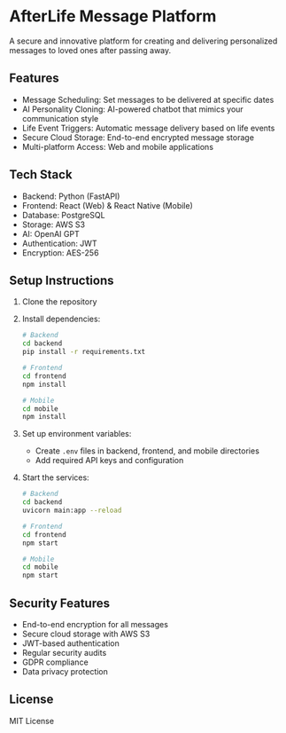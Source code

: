 # AfterLife Message Platform

A secure and innovative platform for creating and delivering personalized messages to loved ones after passing away.

## Features

- Message Scheduling: Set messages to be delivered at specific dates
- AI Personality Cloning: AI-powered chatbot that mimics your communication style
- Life Event Triggers: Automatic message delivery based on life events
- Secure Cloud Storage: End-to-end encrypted message storage
- Multi-platform Access: Web and mobile applications

## Tech Stack

- Backend: Python (FastAPI)
- Frontend: React (Web) & React Native (Mobile)
- Database: PostgreSQL
- Storage: AWS S3
- AI: OpenAI GPT
- Authentication: JWT
- Encryption: AES-256

## Setup Instructions

1. Clone the repository
2. Install dependencies:
   ```bash
   # Backend
   cd backend
   pip install -r requirements.txt
   
   # Frontend
   cd frontend
   npm install
   
   # Mobile
   cd mobile
   npm install
   ```

3. Set up environment variables:
   - Create `.env` files in backend, frontend, and mobile directories
   - Add required API keys and configuration

4. Start the services:
   ```bash
   # Backend
   cd backend
   uvicorn main:app --reload
   
   # Frontend
   cd frontend
   npm start
   
   # Mobile
   cd mobile
   npm start
   ```

## Security Features

- End-to-end encryption for all messages
- Secure cloud storage with AWS S3
- JWT-based authentication
- Regular security audits
- GDPR compliance
- Data privacy protection

## License

MIT License 
